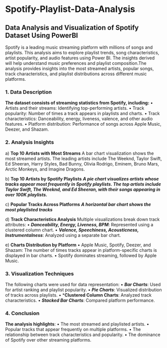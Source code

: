 # Spotify-Playlist-Data-Analysis
## Data Analysis and Visualization of Spotify Dataset Using PowerBI
Spotify is a leading music streaming platform with millions of songs and playlists. This analysis aims to explore playlist trends, song characteristics, artist popularity, and audio features using Power BI. The insights derived will help understand music preferences and playlist composition.The analysis provides insights into the most streamed artists, popular songs, track characteristics, and playlist distributions across different music platforms.

### 1. Data Description
**The dataset consists of streaming statistics from Spotify, including:**
•	Artists and their streams: Identifying top-performing artists.
•	Track popularity: Number of times a track appears in playlists and charts.
•	Track characteristics: Danceability, energy, liveness, valence, and other audio features.
•	Platform distribution: Performance of songs across Apple Music, Deezer, and Shazam.

### 2. Analysis Insights
a) **Top 10 Artists with Most Streams**
A bar chart visualization shows the most streamed artists. The leading artists include The Weeknd, Taylor Swift, Ed Sheeran, Harry Styles, Bad Bunny, Olivia Rodrigo, Eminem, Bruno Mars, Arctic Monkeys, and Imagine Dragons.

b) **Top 10 Artists by Spotify Playlists**
***A pie chart visualizes artists whose tracks appear most frequently in Spotify playlists. The top artists include Taylor Swift, The Weeknd, and Ed Sheeran, with their songs appearing in over 100K playlists.***

c) **Popular Tracks Across Platforms**
***A horizontal bar chart shows the most playlisted tracks***

d) **Track Characteristics Analysis**
Multiple visualizations break down track attributes:
•	***Danceability, Energy, Liveness, BPM***: Represented using a clustered column chart.
•	***Valence, Speechiness, Acousticness, Instrumentalness***: Analyzed using a separate bar chart.

e) **Charts Distribution by Platform**
•	Apple Music, Spotify, Deezer, and Shazam: The number of times tracks appear in platform-specific charts is displayed in bar charts.
•	Spotify dominates streaming, followed by Apple Music.

### 3. Visualization Techniques
The following charts were used for data representation:
•	***Bar Charts***: Used for artist ranking and playlist popularity.
•	***Pie Charts***: Visualized distribution of tracks across playlists.
•	***Clustered Column Charts**: Analyzed track characteristics.
•	***Stacked Bar Charts***: Compared platform performance.

### 4. Conclusion
**The analysis highlights**:
•	The most streamed and playlisted artists.
•	Popular tracks that appear frequently on multiple platforms.
•	The relationship between track characteristics and popularity.
•	The dominance of Spotify over other streaming platforms.
 

